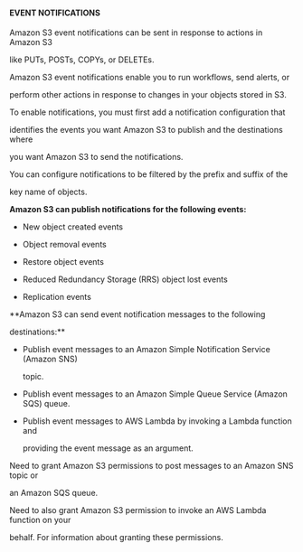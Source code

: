 #### EVENT NOTIFICATIONS


Amazon S3 event notifications can be sent in response to actions in Amazon S3

like PUTs, POSTs, COPYs, or DELETEs.


Amazon S3 event notifications enable you to run workflows, send alerts, or

perform other actions in response to changes in your objects stored in S3.


To enable notifications, you must first add a notification configuration that

identifies the events you want Amazon S3 to publish and the destinations where

you want Amazon S3 to send the notifications.


You can configure notifications to be filtered by the prefix and suffix of the

key name of objects.


**Amazon S3 can publish notifications for the following events:**


- New object created events

- Object removal events

- Restore object events

- Reduced Redundancy Storage (RRS) object lost events

- Replication events


**Amazon S3 can send event notification messages to the following

destinations:**


- Publish event messages to an Amazon Simple Notification Service (Amazon SNS)

  topic.

- Publish event messages to an Amazon Simple Queue Service (Amazon SQS) queue.

- Publish event messages to AWS Lambda by invoking a Lambda function and

  providing the event message as an argument.


Need to grant Amazon S3 permissions to post messages to an Amazon SNS topic or

an Amazon SQS queue.


Need to also grant Amazon S3 permission to invoke an AWS Lambda function on your

behalf. For information about granting these permissions.

